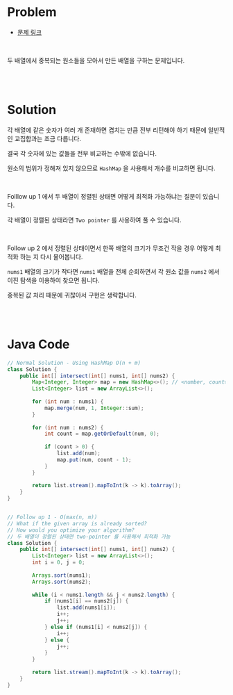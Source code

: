 # Problem

- [문제 링크](https://leetcode.com/problems/intersection-of-two-arrays-ii/)

<br>

두 배열에서 중복되는 원소들을 모아서 만든 배열을 구하는 문제입니다.

<br><br>

# Solution

각 배열에 같은 숫자가 여러 개 존재하면 겹치는 만큼 전부 리턴해야 하기 때문에 일반적인 교집합과는 조금 다릅니다.

결국 각 숫자에 있는 값들을 전부 비교하는 수밖에 없습니다.

원소의 범위가 정해져 있지 않으므로 `HashMap` 을 사용해서 개수를 비교하면 됩니다.

<br>

Folllow up 1 에서 두 배열이 정렬된 상태면 어떻게 최적화 가능하냐는 질문이 있습니다.

각 배열이 정렬된 상태라면 `Two pointer` 를 사용하여 풀 수 있습니다.

<br>

Follow up 2 에서 정렬된 상태이면서 한쪽 배열의 크기가 무조건 작을 경우 어떻게 최적화 하는 지 다시 물어봅니다.

`nums1` 배열의 크기가 작다면 `nums1` 배열을 전체 순회하면서 각 원소 값을 `nums2` 에서 이진 탐색을 이용하여 찾으면 됩니다.

중복된 값 처리 때문에 귀찮아서 구현은 생략합니다.

<br><br>

# Java Code

```java
// Normal Solution - Using HashMap O(n + m)
class Solution {
    public int[] intersect(int[] nums1, int[] nums2) {
        Map<Integer, Integer> map = new HashMap<>(); // <number, count>
        List<Integer> list = new ArrayList<>();
        
        for (int num : nums1) {
            map.merge(num, 1, Integer::sum);
        }
        
        for (int num : nums2) {
            int count = map.getOrDefault(num, 0);
            
            if (count > 0) {
                list.add(num);
                map.put(num, count - 1);
            }
        }
        
        return list.stream().mapToInt(k -> k).toArray();
    }
}


// Follow up 1 - O(max(n, m))
// What if the given array is already sorted? 
// How would you optimize your algorithm?
// 두 배열이 정렬된 상태면 two-pointer 를 사용해서 최적화 가능
class Solution {
    public int[] intersect(int[] nums1, int[] nums2) {
        List<Integer> list = new ArrayList<>();
        int i = 0, j = 0;
        
        Arrays.sort(nums1);
        Arrays.sort(nums2);
        
        while (i < nums1.length && j < nums2.length) {
            if (nums1[i] == nums2[j]) {
                list.add(nums1[i]);
                i++;
                j++;
            } else if (nums1[i] < nums2[j]) {
                i++;
            } else {
                j++;
            }
        }
        
        return list.stream().mapToInt(k -> k).toArray();
    }
}
```
